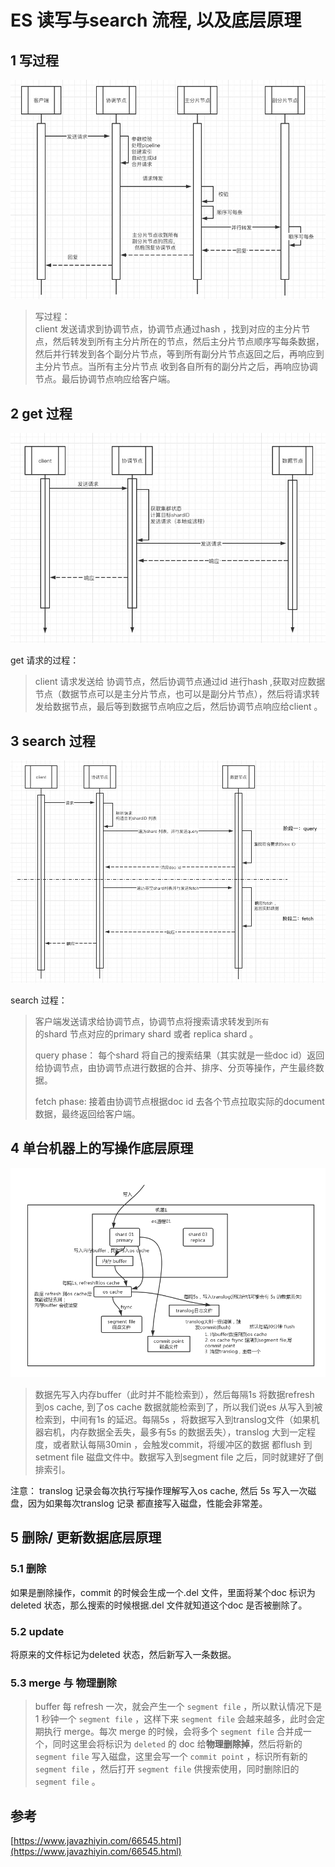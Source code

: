 # ES 读写与search 流程, 以及底层原理

## 1 写过程

![&#x5199;&#x6D41;&#x7A0B;](../../.gitbook/assets/image%20%2811%29.png)

> 写过程：  
> client 发送请求到协调节点，协调节点通过hash ，找到对应的主分片节点，然后转发到所有主分片所在的节点，然后主分片节点顺序写每条数据，然后并行转发到各个副分片节点，等到所有副分片节点返回之后，再响应到主分片节点。当所有主分片节点 收到各自所有的副分片之后，再响应协调节点。最后协调节点响应给客户端。

## 2 get 过程

![GET &#x8BF7;&#x6C42;](../../.gitbook/assets/image%20%2819%29.png)

get 请求的过程：

> client 请求发送给 协调节点，然后协调节点通过id 进行hash ,获取对应数据节点（数据节点可以是主分片节点，也可以是副分片节点），然后将请求转发给数据节点，最后等到数据节点响应之后，然后协调节点响应给client 。

## 3 search 过程

![search](../../.gitbook/assets/image%20%2813%29.png)

search 过程：

> 客户端发送请求给协调节点，协调节点将搜索请求转发到`所有`  
>  的shard 节点对应的primary shard 或者 replica shard 。
>
> query phase：  每个shard 将自己的搜索结果（其实就是一些doc id）返回给协调节点，由协调节点进行数据的合并、排序、分页等操作，产生最终数据。
>
> fetch phase: 接着由协调节点根据doc id 去各个节点拉取实际的document 数据，最终返回给客户端。



## 4 单台机器上的写操作底层原理

![&#x5199;&#x64CD;&#x4F5C;&#x5E95;&#x5C42;&#x539F;&#x7406;](../../.gitbook/assets/image%20%2821%29.png)

> 数据先写入内存buffer（此时并不能检索到），然后每隔1s 将数据refresh 到os cache, 到了os cache 数据就能检索到了，所以我们说es 从写入到被检索到，中间有1s 的延迟。每隔5s ，将数据写入到translog文件（如果机器宕机，内存数据全丢失，最多有5s 的数据丢失），translog 大到一定程度，或者默认每隔30min ，会触发commit，将缓冲区的数据 都flush 到 setment file 磁盘文件中。数据写入到segment file 之后，同时就建好了倒排索引。

注意： translog 记录会每次执行写操作理解写入os cache, 然后 5s 写入一次磁盘，因为如果每次translog 记录 都直接写入磁盘，性能会非常差。



## 5 删除/ 更新数据底层原理

### 5.1 删除

如果是删除操作，commit 的时候会生成一个.del 文件，里面将某个doc 标识为deleted 状态，那么搜索的时候根据.del 文件就知道这个doc 是否被删除了。

### 5.2 update

将原来的文件标记为deleted 状态，然后新写入一条数据。

### 5.3 merge 与 物理删除

> buffer 每 refresh 一次，就会产生一个 `segment file` ，所以默认情况下是 1 秒钟一个 `segment file` ，这样下来 `segment file` 会越来越多，此时会定期执行 merge。每次 merge 的时候，会将多个 `segment file` 合并成一个，同时这里会将标识为 `deleted` 的 doc 给**物理删除掉**，然后将新的 `segment file` 写入磁盘，这里会写一个 `commit point` ，标识所有新的 `segment file` ，然后打开 `segment file` 供搜索使用，同时删除旧的 `segment file` 。



## 参考

[https://www.javazhiyin.com/66545.html](https://www.javazhiyin.com/66545.html)



